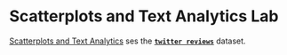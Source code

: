 # Scatterplots and Text Analytics Lab
[Scatterplots and Text Analytics](src/Mew_Kathryn_Scatterplots_and_Text_Analytics_Lab.Rmd) ses the [**`twitter reviews`**](data/twitter_reveiws.csv) dataset.
